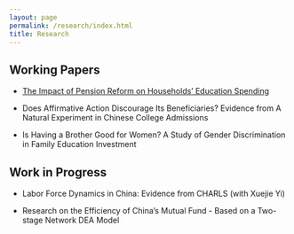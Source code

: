 ```yaml
---
layout: page
permalink: /research/index.html
title: Research
---
```


## Working Papers

- [The Impact of Pension Reform on Households’ Education Spending](https://deyinjia.github.io/file/JMP-DeyinJIA.pdf)
<!---    - Abstract -->

- Does Affirmative Action Discourage Its Beneficiaries? Evidence from A Natural Experiment in Chinese College Admissions
<!---    - Abstract -->

- Is Having a Brother Good for Women? A Study of Gender Discrimination in Family Education Investment
<!---    - Abstract -->



## Work in Progress

- Labor Force Dynamics in China: Evidence from CHARLS (with Xuejie Yi)

- Research on the Efficiency of China’s Mutual Fund - Based on a Two-stage Network DEA Model
